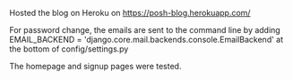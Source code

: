 Hosted the blog on Heroku on https://posh-blog.herokuapp.com/

For password change, the emails are sent to the command line by adding EMAIL_BACKEND = 'django.core.mail.backends.console.EmailBackend'  at the bottom of config/settings.py

The homepage and signup pages were tested.
